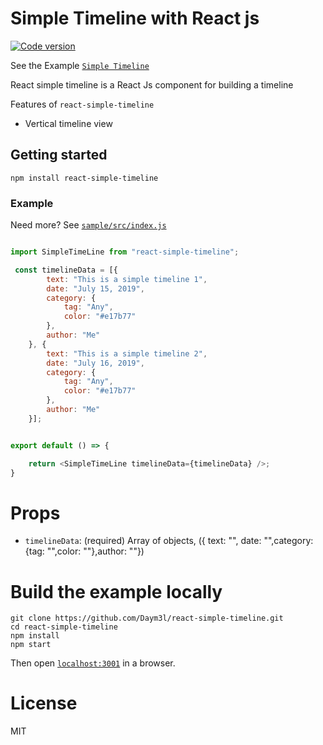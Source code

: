 Simple Timeline with React js
===

[![Code version](https://img.shields.io/badge/version-1.0.0-blue.svg)](http://www.npmjs.com/package/react-simple-timeline)

See the Example [`Simple Timeline`](https://daym3l.github.io/react-simple-timeline/)

React simple timeline is a React Js component for building a timeline

Features of `react-simple-timeline`
* Vertical timeline view


## Getting started

```
npm install react-simple-timeline
```

### Example 

Need more? See [`sample/src/index.js`](https://github.com/Daym3l/react-simple-timeline/tree/master/sample/src/index.js)

```js

import SimpleTimeLine from "react-simple-timeline";

 const timelineData = [{
        text: "This is a simple timeline 1",
        date: "July 15, 2019",
        category: {
            tag: "Any",
            color: "#e17b77"
        },
        author: "Me"
    }, {
        text: "This is a simple timeline 2",
        date: "July 16, 2019",
        category: {
            tag: "Any",
            color: "#e17b77"
        },
        author: "Me"
    }];


export default () => {    

    return <SimpleTimeLine timelineData={timelineData} />;
}
```
# Props
* `timelineData`: (required) Array of objects, ({ text: "", date: "",category: {tag: "",color: ""},author: ""})
 

# Build the example locally

```
git clone https://github.com/Daym3l/react-simple-timeline.git
cd react-simple-timeline
npm install
npm start
```

Then open [`localhost:3001`](http://localhost:3001) in a browser.


# License

MIT


